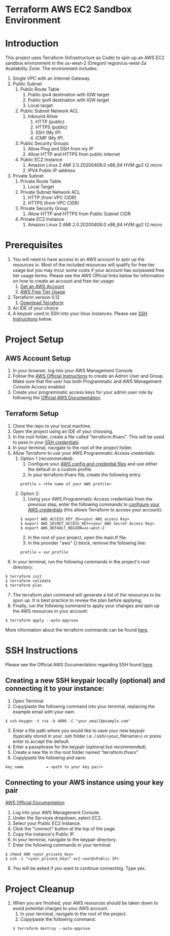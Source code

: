 # Terraform AWS EC2 Sandbox Environment

# Introduction

This project uses Terraform (Infrastructure as Code) to spin up an AWS EC2 sandbox environment in the us-west-2 (Oregon) region/us-west-2a Availability Zone. The environment includes: 

1. Single VPC with an Internet Gateway
2. Public Subnet
    1. Public Route Table
        1. Public ipv4 destination with IGW target
        2. Public ipv6 destination with IGW target
        3. Local target 
    2. Public Subnet Network ACL
        1. Inbound Allow
            1. HTTP (public)
            2. HTTPS (public)
            3. SSH (My IP)
            4. ICMP (My IP)
    3. Public Security Groups
        1. Allow Ping and SSH from my IP
        2. Allow HTTP and HTTPS from public internet
    4. Public EC2 Instance
        1. Amazon Linux 2 AMI 2.0.20200406.0 x86_64 HVM gp2 t2.micro
        2. IPV4 Public IP address
3. Private Subnet
    1. Private Route Table
        1. Local Target
    2. Private Subnet Network ACL
        1. HTTP (from VPC CIDR)
        2. HTTPS (from VPC CIDR)
    3. Private Security Group
        1. Allow HTTP and HTTPS from Public Subnet CIDR
    4. Private EC2 Instance
        1. Amazon Linux 2 AMI 2.0.20200406.0 x86_64 HVM gp2 t2.micro

# Prerequisites

1. You will need to have access to an AWS account to spin up the resources in. Most of the included resources will qualify for free tier usage but you may incur some costs if your account has surpassed free tier usage terms. Please see the AWS Official links below for information on how to create an account and free tier usage: 
    1. [Get an AWS Account](https://aws.amazon.com/premiumsupport/knowledge-center/create-and-activate-aws-account/)
    2. [AWS Free Tier Usage](https://aws.amazon.com/premiumsupport/knowledge-center/what-is-free-tier/)
2. Terraform version 0.12
    1. [Download Terraform](https://www.terraform.io/downloads.html)
3. An IDE of your choice
4. A keypair used to SSH into your linux instances. Please see [SSH Instructions](#ssh-instructions) below.

# Project Setup

## AWS Account Setup

1. In your browser, log into your AWS Management Console. 
2. Follow the [AWS Official Instructions](https://docs.aws.amazon.com/IAM/latest/UserGuide/getting-started_create-admin-group.html) to create an Admin User and Group. Make sure that the user has both Programmatic and AWS Management Console Access enabled. 
3. Create your programmatic access keys for your admin user role by following the [Official AWS Documentation](https://docs.aws.amazon.com/IAM/latest/UserGuide/id_credentials_access-keys.html).

## Terraform Setup

1. Clone the repo to your local machine. 
2. Open the project using an IDE of your choosing. 
3. In the root folder, create a file called "terraform.tfvars". This will be used to pass in your [SSH credentials](#ssh-instructions). 
4. In your terminal, navigate to the root of the project folder. 
5. Allow Terraform to use your AWS Programmatic Access credentials:
    1. Option 1 (recommended): 
        1. Configure your [AWS config and credential files](https://docs.aws.amazon.com/cli/latest/userguide/cli-configure-files.html) and use either the default or a custom profile. 
        2. In your terraform.tfvars file, create the following entry: 
        ```
        profile = <the name of your AWS profile>
        ```
    2. Option 2: 
        1. Using your AWS Programmatic Access credentials from the previous step, enter the following commands to [configure your AWS credentials](https://docs.aws.amazon.com/cli/latest/userguide/cli-configure-envvars.html) (this allows Terraform to access your account): 
        ``` 
        $ export AWS_ACCESS_KEY_ID=<your AWS access Key>
        $ export AWS_SECRET_ACCESS_KEY=<your AWS Secret Access Key>
        $ export AWS_DEFAULT_REGION=us-west-2
        ```
        2. In the root of your project, open the main.tf file. 
        3. In the provider "aws" {} block, remove the following line: 
        ```
        profile = var.profile
        ```
6. In your terminal, run the following commands in the project's root directory: 
```
$ terraform init
$ terraform validate
$ terraform plan
```
7. The terraform plan command will generate a list of the resources to be spun up. It is best practice to review the plan before applying. 
8. Finally, run the following command to apply your changes and spin up the AWS resources in your account: 
```
$ terraform apply --auto-approve
```

More information about the terraform commands can be found [here](https://www.terraform.io/docs/commands/index.html).

# SSH Instructions

Please see the Official AWS Documentation regarding SSH found [here](https://docs.aws.amazon.com/AWSEC2/latest/UserGuide/ec2-key-pairs.html#how-to-generate-your-own-key-and-import-it-to-aws).

## Creating a new SSH keypair locally (optional) and connecting it to your instance:

1. Open Terminal
2. Copy/paste the following command into your terminal, replacing the example email with your own: 
```
$ ssh-keygen -t rsa -b 4096 -C "your_email@example.com"
```
3. Enter a file path where you would like to save your new keypair (typically stored in your .ssh folder i.e. /.ssh/<your_filename>) or press enter to accept the default.
4. Enter a passphrase for the keypair (optional but recommended). 
5. Create a new file in the root folder named "terraform.tfvars"
6. Copy/paste the following and save:
```
key_name          = <path to your key pair>
```

## Connecting to your AWS instance using your key pair

[AWS Official Documentation](https://docs.aws.amazon.com/AWSEC2/latest/UserGuide/AccessingInstancesLinux.html)
1. Log into your AWS Management Console.
2. Under the Services dropdown, select EC2. 
3. Select your Public EC2 Instance. 
4. Click the "connect" button at the top of the page.
5. Copy the instance's Public IP. 
6. In your terminal, navigate to the keypair directory. 
7. Enter the following commands in your terminal: 
```
$ chmod 400 <your_private_key>
$ ssh -i "<your_private_key>" ec2-user@<Public IP>
```
8. You will be asked if you want to continue connecting. Type yes.

# Project Cleanup

1. When you are finished, your AWS resources should be taken down to avoid potential charges to your AWS account. 
    1. In your terminal, navigate to the root of the project. 
    2. Copy/paste the following command: 
    ```
    $ terraform destroy --auto-approve
    ```
